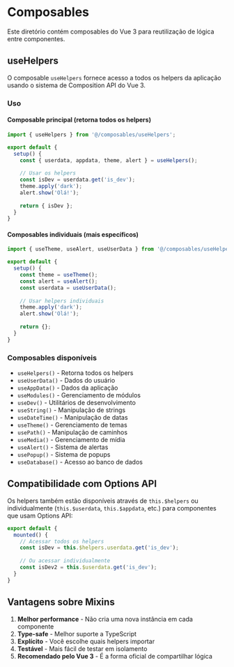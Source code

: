# Composables

Este diretório contém composables do Vue 3 para reutilização de lógica entre componentes.

## useHelpers

O composable `useHelpers` fornece acesso a todos os helpers da aplicação usando o sistema de Composition API do Vue 3.

### Uso

#### Composable principal (retorna todos os helpers)

```javascript
import { useHelpers } from '@/composables/useHelpers';

export default {
  setup() {
    const { userdata, appdata, theme, alert } = useHelpers();
    
    // Usar os helpers
    const isDev = userdata.get('is_dev');
    theme.apply('dark');
    alert.show('Olá!');
    
    return { isDev };
  }
}
```

#### Composables individuais (mais específicos)

```javascript
import { useTheme, useAlert, useUserData } from '@/composables/useHelpers';

export default {
  setup() {
    const theme = useTheme();
    const alert = useAlert();
    const userdata = useUserData();
    
    // Usar helpers individuais
    theme.apply('dark');
    alert.show('Olá!');
    
    return {};
  }
}
```

### Composables disponíveis

- `useHelpers()` - Retorna todos os helpers
- `useUserData()` - Dados do usuário
- `useAppData()` - Dados da aplicação
- `useModules()` - Gerenciamento de módulos
- `useDev()` - Utilitários de desenvolvimento
- `useString()` - Manipulação de strings
- `useDateTime()` - Manipulação de datas
- `useTheme()` - Gerenciamento de temas
- `usePath()` - Manipulação de caminhos
- `useMedia()` - Gerenciamento de mídia
- `useAlert()` - Sistema de alertas
- `usePopup()` - Sistema de popups
- `useDatabase()` - Acesso ao banco de dados

## Compatibilidade com Options API

Os helpers também estão disponíveis através de `this.$helpers` ou individualmente (`this.$userdata`, `this.$appdata`, etc.) para componentes que usam Options API:

```javascript
export default {
  mounted() {
    // Acessar todos os helpers
    const isDev = this.$helpers.userdata.get('is_dev');
    
    // Ou acessar individualmente
    const isDev2 = this.$userdata.get('is_dev');
  }
}
```

## Vantagens sobre Mixins

1. **Melhor performance** - Não cria uma nova instância em cada componente
2. **Type-safe** - Melhor suporte a TypeScript
3. **Explícito** - Você escolhe quais helpers importar
4. **Testável** - Mais fácil de testar em isolamento
5. **Recomendado pelo Vue 3** - É a forma oficial de compartilhar lógica

